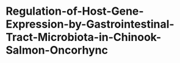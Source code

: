 # Regulation-of-Host-Gene-Expression-by-Gastrointestinal-Tract-Microbiota-in-Chinook-Salmon-Oncorhync